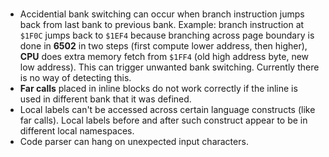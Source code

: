 #

* Accidential bank switching can occur when branch instruction jumps back from last bank to previous bank. Example: branch instruction at `$1F0C` jumps back to `$1EF4` because branching across page boundary is done in **6502** in two steps (first compute lower address, then higher), **CPU** does extra memory fetch from `$1FF4` (old high address byte, new low address). This can trigger unwanted bank switching. Currently there is no way of detecting this.
* **Far calls** placed in inline blocks do not work correctly if the inline is used in different bank that it was defined.
* Local labels can't be accessed across certain language constructs (like far calls). Local labels before and after such construct appear to be in different local namespaces.
* Code parser can hang on unexpected input characters.